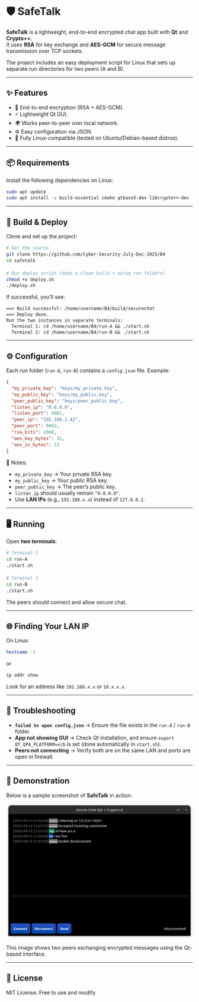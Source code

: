 # 🛡️ SafeTalk

**SafeTalk** is a lightweight, end-to-end encrypted chat app built with **Qt** and **Crypto++**.  
It uses **RSA** for key exchange and **AES-GCM** for secure message transmission over TCP sockets.  

The project includes an easy deployment script for Linux that sets up separate run directories for two peers (A and B).  

---

## ✨ Features

- 🔐 End-to-end encryption (RSA + AES-GCM).  
- ⚡ Lightweight Qt GUI.  
- 🌍 Works peer-to-peer over local network.  
- ⚙️ Easy configuration via JSON.  
- 🐧 Fully Linux-compatible (tested on Ubuntu/Debian-based distros).  

---

## 📦 Requirements

Install the following dependencies on Linux:

```bash
sudo apt update
sudo apt install -y build-essential cmake qtbase5-dev libcrypto++-dev
```

---

## 🚀 Build & Deploy

Clone and set up the project:

```bash
# Get the source
git clone https://github.com/Cyber-Security-July-Dec-2025/B4
cd safetalk

# Run deploy script (does a clean build + setup run folders)
chmod +x deploy.sh
./deploy.sh
```

If successful, you’ll see:

```
==> Build successful: /home/username/B4/build/securechat
==> Deploy done.
Run the two instances in separate terminals:
  Terminal 1: cd /home/username/B4/run-A && ./start.sh
  Terminal 2: cd /home/username/B4/run-B && ./start.sh
```

---

## ⚙️ Configuration

Each run folder (`run-A`, `run-B`) contains a `config.json` file. Example:

```json
{
  "my_private_key": "keys/my_private.key",
  "my_public_key": "keys/my_public.key",
  "peer_public_key": "keys/peer_public.key",
  "listen_ip": "0.0.0.0",
  "listen_port": 9001,
  "peer_ip": "192.168.1.42",
  "peer_port": 9002,
  "rsa_bits": 2048,
  "aes_key_bytes": 32,
  "aes_iv_bytes": 12
}
```

🔑 Notes:  
- `my_private_key` → Your private RSA key.  
- `my_public_key` → Your public RSA key.  
- `peer_public_key` → The peer’s public key.  
- `listen_ip` should usually remain `"0.0.0.0"`.  
- Use **LAN IPs** (e.g., `192.168.x.x`) instead of `127.0.0.1`.  

---

## 🖥️ Running

Open **two terminals**:

```bash
# Terminal 1
cd run-A
./start.sh

# Terminal 2
cd run-B
./start.sh
```

The peers should connect and allow secure chat.  

---

## 🌐 Finding Your LAN IP

On Linux:

```bash
hostname -I
```

or

```bash
ip addr show
```

Look for an address like `192.168.x.x` or `10.x.x.x`.  

---

## 🔧 Troubleshooting

- **`failed to open config.json`** → Ensure the file exists in the `run-A` / `run-B` folder.  
- **App not showing GUI** → Check Qt installation, and ensure `export QT_QPA_PLATFORM=xcb` is set (done automatically in `start.sh`).  
- **Peers not connecting** → Verify both are on the same LAN and ports are open in firewall.  

---

## 📸 Demonstration

Below is a sample screenshot of **SafeTalk** in action:

![Chat Example](chat_ex.png)

This image shows two peers exchanging encrypted messages using the Qt-based interface.


---

## 📜 License

MIT License. Free to use and modify.  
